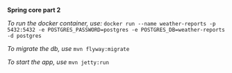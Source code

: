 **Spring core part 2**

*To run the docker container, use:*
`docker run --name weather-reports -p 5432:5432 -e POSTGRES_PASSWORD=postgres -e POSTGRES_DB=weather-reports -d postgres`

*To migrate the db, use*
`mvn flyway:migrate`

*To start the app, use*
`mvn jetty:run`
